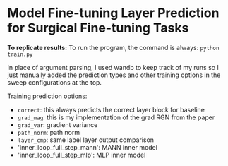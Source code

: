 # Model Fine-tuning Layer Prediction for Surgical Fine-tuning Tasks

**To replicate results:**
To run the program, the command is always: `python train.py`

In place of argument parsing, I used wandb to keep track of my runs so I just manually added the
prediction types and other training options in the sweep configurations at the top.

Training prediction options:
- `correct`: this always predicts the correct layer block for baseline
- `grad_mag`: this is my implementation of the grad RGN from the paper
- `grad_var`: gradient variance
- `path_norm`: path norm
- `layer_cmp`: same label layer output comparison
- 'inner_loop_full_step_mann': MANN inner model
- 'inner_loop_full_step_mlp': MLP inner model
